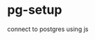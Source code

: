pg-setup
===============================================================================

connect to postgres using js
